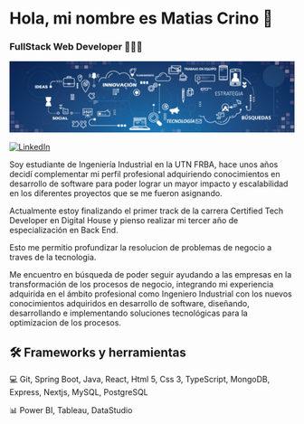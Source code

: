 # Hola, mi nombre es Matias Crino 👋

### FullStack Web Developer 👨🏽‍💻

<img src="./banner.jpeg">

[![LinkedIn](https://img.shields.io/badge/LinkedIn-Matias_Crino-0077B5?style=for-the-badge&logo=linkedin&logoColor=white&labelColor=101010)](https://www.linkedin.com/in/matiascrino)


Soy estudiante de Ingeniería Industrial en la UTN FRBA, hace unos años decidí complementar mi perfil profesional adquiriendo conocimientos en desarrollo de software para poder lograr un mayor impacto y escalabilidad en los diferentes proyectos que se me fueron asignando. 

Actualmente estoy finalizando el primer track de la carrera Certified Tech Developer en Digital House y pienso realizar mi tercer año de especialización en Back End. 

Esto me permitio profundizar la resolucion de problemas de negocio a traves de la tecnologia. 

Me encuentro en búsqueda de poder seguir ayudando a las empresas en la transformación de los procesos de negocio, integrando mi experiencia adquirida en el ámbito profesional como Ingeniero Industrial con los nuevos conocimientos adquiridos en desarrollo de software, diseñando, desarrollando e implementando soluciones tecnológicas para la optimizacion de los procesos.
## 🛠 Frameworks y herramientas


💻 Git, Spring Boot, Java, React, Html 5, Css 3, TypeScript, MongoDB, Express, Nextjs, MySQL, PostgreSQL

📊 Power BI, Tableau, DataStudio




